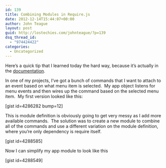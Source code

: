 ```yaml
---
id: 139
title: Combining Modules in Require.js
date: 2012-12-14T15:44:07+00:00
author: John Teague
layout: post
guid: http://lostechies.com/johnteague/?p=139
dsq_thread_id:
  - "974424422"
categories:
  - Uncategorized
---
```

Here&#8217;s a quick tip that I learned today the hard way, because it&#8217;s actually in the [documentation](http://requirejs.org/docs/whyamd.html#sugar).

In one of my projects, I&#8217;ve got a bunch of commands that I want to attach to an event based on what menu item is selected.  My app object listens for menu events and then wires up the command based on the selected menu item.  My first version looked like this:

[gist id=4286282 bump=12]

This is module definition is obviously going to get very messy as I add more available commands.  The solution was to create a new module to combine all of the commands and use a different variation on the module definition, where you&#8217;re only dependency is require itself.

[gist id=4288585]

Now I can simplify my app module to look like this

[gist id=4288549]

<div>
</div>